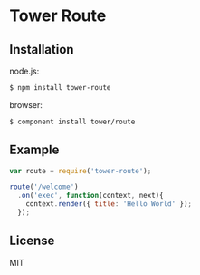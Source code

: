 # Tower Route

## Installation

node.js:

```bash
$ npm install tower-route
```

browser:

```bash
$ component install tower/route
```

## Example

```js
var route = require('tower-route');

route('/welcome')
  .on('exec', function(context, next){
    context.render({ title: 'Hello World' });
  });
```

## License

MIT